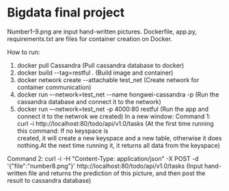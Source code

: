 # Bigdata final project

Number1-9.png are input hand-written pictures.
Dockerfile, app.py, requirements.txt are files for container creation on Docker.

How to run:
  1. docker pull Cassandra                                      (Pull cassandra database to docker)
  2. docker build --tag=restful .                               (Build image and container)
  3. docker network create --attachable test_net                (Create network for container communication)
  4. docker run –-network=test_net --name hongwei-cassandra -p  (Run the cassandra database and connect it to the network) 
  5. docker run –-network=test_net -p 4000:80 restful           (Run the app and connect it to the netwrok we created)
  In a new window:
  Command 1:
  curl -i http://localhost:80/todo/api/v1.0/tasks               (At the first time running this command: If no keyspace is                           
                                                                created, it will create a new keyspace and a new table, 
                                                                otherwise it does nothing.At the next time running it, it 
                                                                returns all data from the keyspace)
                           
  Command 2:
  curl -i -H "Content-Type: application/json" -X POST -d '{"file":"number8.png"}' http://localhost:80/todo/api/v1.0/tasks
  (Input hand-written file and returns the prediction of this picture, and then post the result to cassandra database)
  


